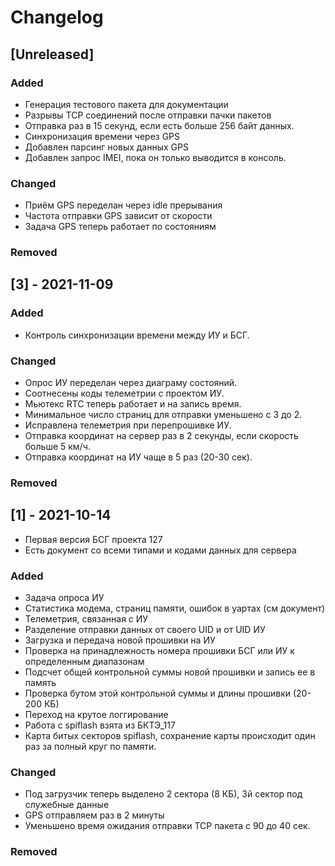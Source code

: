 # Changelog

## [Unreleased]
### Added
- Генерация тестового пакета для документации
- Разрывы TCP соединений после отправки пачки пакетов
- Отправка раз в 15 секунд, если есть больше 256 байт данных.
- Синхронизация времени через GPS
- Добавлен парсинг новых данных GPS
- Добавлен запрос IMEI, пока он только выводится в консоль.
### Changed
- Приём GPS переделан через idle прерывания
- Частота отправки GPS зависит от скорости
- Задача GPS теперь работает по состояниям
### Removed

## [3] - 2021-11-09
### Added
- Контроль синхронизации времени между ИУ и БСГ.
### Changed
- Опрос ИУ переделан через диаграму состояний.
- Соотнесены коды телеметрии с проектом ИУ.
- Мьютекс RTC теперь работает и на запись время.
- Минимальное число страниц для отправки уменьшено с 3 до 2.
- Исправлена телеметрия при перепрошивке ИУ.
- Отправка координат на сервер раз в 2 секунды, если скорость больше 5 км/ч.
- Отправка координат на ИУ чаще в 5 раз (20-30 сек).
### Removed

## [1] - 2021-10-14
- Первая версия БСГ проекта 127
- Есть документ со всеми типами и кодами данных для сервера
### Added
- Задача опроса ИУ
- Статистика модема, страниц памяти, ошибок в уартах (см документ)
- Телеметрия, связанная с ИУ
- Разделение отправки данных от своего UID и от UID ИУ
- Загрузка и передача новой прошивки на ИУ
- Проверка на принадлежность номера прошивки БСГ или ИУ к определенным диапазонам
- Подсчет общей контрольной суммы новой прошивки и запись ее в память
- Проверка бутом этой контрольной суммы и длины прошивки (20-200 КБ)
- Переход на крутое логгирование
- Работа с spiflash взята из БКТЭ_117
- Карта битых секторов spiflash, сохранение карты происходит один раз за полный круг по памяти.

### Changed
- Под загрузчик теперь выделено 2 сектора (8 КБ), 3й сектор под служебные данные
- GPS отправляем раз в 2 минуты
- Уменьшено время ожидания отправки TCP пакета с 90 до 40 сек.

### Removed